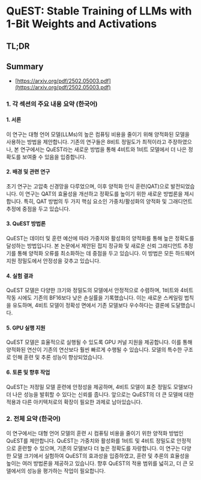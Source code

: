 # QuEST: Stable Training of LLMs with 1-Bit Weights and Activations
## TL;DR
## Summary
- [https://arxiv.org/pdf/2502.05003.pdf](https://arxiv.org/pdf/2502.05003.pdf)

### 1. 각 섹션의 주요 내용 요약 (한국어)

#### 1. 서론
이 연구는 대형 언어 모델(LLMs)의 높은 컴퓨팅 비용을 줄이기 위해 양적화된 모델을 사용하는 방법을 제안합니다. 기존의 연구들은 8비트 정밀도가 최적이라고 주장하였으나, 본 연구에서는 QuEST라는 새로운 방법을 통해 4비트와 1비트 모델에서 더 나은 정확도를 보여줄 수 있음을 입증합니다.

#### 2. 배경 및 관련 연구
초기 연구는 고압축 신경망을 다루었으며, 이후 양적화 인식 훈련(QAT)으로 발전되었습니다. 이 연구는 QAT의 효율성을 개선하고 정확도를 높이기 위한 새로운 방법론을 제시합니다. 특히, QAT 방법의 두 가지 핵심 요소인 가중치/활성화의 양적화 및 그래디언트 추정에 중점을 두고 있습니다.

#### 3. QuEST 방법론
QuEST는 데이터 및 훈련 예산에 따라 가중치와 활성화의 양적화를 통해 높은 정확도를 달성하는 방법입니다. 본 논문에서 제안된 접지 정규화 및 새로운 신뢰 그래디언트 추정기를 통해 양적화 오류를 최소화하는 데 중점을 두고 있습니다. 이 방법은 모든 하드웨어 지원 정밀도에서 안정성을 갖추고 있습니다.

#### 4. 실험 결과
QuEST 모델은 다양한 크기와 정밀도의 모델에서 안정적으로 수렴하며, 1비트와 4비트 작동 시에도 기존의 BF16보다 낮은 손실률을 기록했습니다. 이는 새로운 스케일링 법칙을 유도하며, 4비트 모델이 정확성 면에서 기존 모델보다 우수하다는 결론에 도달했습니다.

#### 5. GPU 실행 지원
QuEST 모델은 효율적으로 실행될 수 있도록 GPU 커널 지원을 제공합니다. 이를 통해 양적화된 연산이 기존의 연산보다 훨씬 빠르게 수행될 수 있습니다. 모델의 특수한 구조로 인해 훈련 및 추론 성능이 향상되었습니다.

#### 6. 토론 및 향후 작업
QuEST는 저정밀 모델 훈련에 안정성을 제공하며, 4비트 모델이 표준 정밀도 모델보다 더 나은 성능을 발휘할 수 있다는 신뢰를 줍니다. 앞으로는 QuEST의 더 큰 모델에 대한 적용과 다른 아키텍처로의 확장이 필요한 과제로 남아있습니다.

### 2. 전체 요약 (한국어)
이 연구에서는 대형 언어 모델의 훈련 시 컴퓨팅 비용을 줄이기 위한 양적화 방법인 QuEST를 제안합니다. QuEST는 가중치와 활성화를 1비트 및 4비트 정밀도로 안정적으로 훈련할 수 있으며, 기존의 모델보다 더 높은 정확도를 자랑합니다. 이 연구는 다양한 모델 크기에서 실험하여 QuEST의 효과성을 입증하였고, 훈련 및 추론의 효율성을 높이는 여러 방법론을 제공하고 있습니다. 향후 QuEST의 적용 범위를 넓히고, 더 큰 모델에서의 성능을 평가하는 작업이 필요합니다.